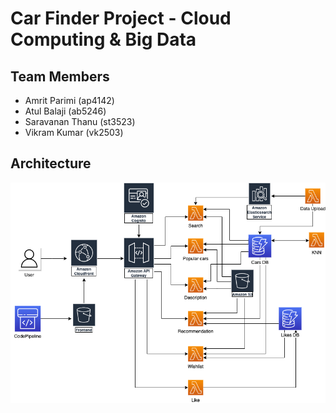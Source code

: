 # Car Finder Project - Cloud Computing & Big Data

## Team Members

* Amrit Parimi (ap4142)
* Atul Balaji (ab5246)
* Saravanan Thanu (st3523)
* Vikram Kumar (vk2503)

## Architecture

![Architecture](./finalarch.png)